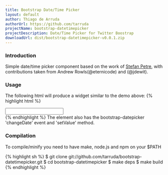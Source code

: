 ```yaml
---
title: Bootstrap Date/Time Picker
layout: default
author: Thiago de Arruda
authorUrl: https://github.com/tarruda
projectName: bootstrap-datetimepicker
projectDescription: Date/Time Picker for Twitter Boostrap 
downloadUrl: dist/bootstrap-datetimepicker-v0.0.1.zip
---
```

### Introduction
Simple date/time picker component based on the work of [Stefan Petre](http://www.eyecon.ro/bootstrap-datepicker/), with contributions taken from Andrew Rowls(@eternicode) and (@jdewit).

### Usage
The following html will produce a widget similar to the demo above:
{% highlight html %}
<html>
  <head>
    <link rel="stylesheet" type="text/css" media="screen" href="http://tarruda.github.com/bootstrap-datetimepicker/stylesheets/bootstrap-datetimepicker.min.css">
  </head>
  <body>
    <div id="datetimepicker" class="input-append date">
      <input type="text"></input>
      <span class="add-on">
        <i data-time-icon="icon-time" data-date-icon="icon-calendar"></i>
      </span>
    </div>
    <script type="text/javascript" src="//cdnjs.cloudflare.com/ajax/libs/jquery/1.8.3/jquery.min.js"></script> 
    <script type="text/javascript" src="//netdna.bootstrapcdn.com/twitter-bootstrap/2.2.2/js/bootstrap.min.js"></script>
    <script type="text/javascript" src="http://tarruda.github.com/bootstrap-datetimepicker/javascripts/bootstrap-datetimepicker.min.js"></script>
    <script type="text/javascript">
      $('#datetimepicker').datetimepicker({
        format: 'dd/MM/yy hh:mm',
        language: 'pt-BR',
        pickDate: true,
        pickTime: true,
        hourStep: 1,
        minuteStep: 15,
        secondStep: 30
      });
    </script>
  </body>
{% endhighlight %}
The element also has the bootstrap-datepicker 'changeDate' event and 'setValue' method.

### Compilation
To compile/minify you need to have make, node.js and npm on your $PATH

{% highlight sh %}
$ git clone git://github.com/tarruda/bootstrap-datetimepicker.git
$ cd bootstrap-datetimepicker
$ make deps
$ make build
{% endhighlight %}
